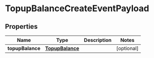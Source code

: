 # TopupBalanceCreateEventPayload

## Properties
Name | Type | Description | Notes
------------ | ------------- | ------------- | -------------
**topupBalance** | [**TopupBalance**](TopupBalance.md) |  |  [optional]
